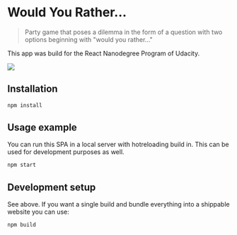 # Would You Rather...

> Party game that poses a dilemma in the form of a question with two options beginning with "would you rather..."

This app was build for the React Nanodegree Program of Udacity.

![](https://drive.google.com/uc?export=view&id=1bKtSsnMq53vgdwHwz6LbxBPTksB4zR2E)

## Installation

```sh
npm install
```

## Usage example

You can run this SPA in a local server with hotreloading build in. This can be used for development purposes as well.

```sh
npm start
```

## Development setup

See above. If you want a single build and bundle everything into a shippable website you can use:

```sh
npm build
```
